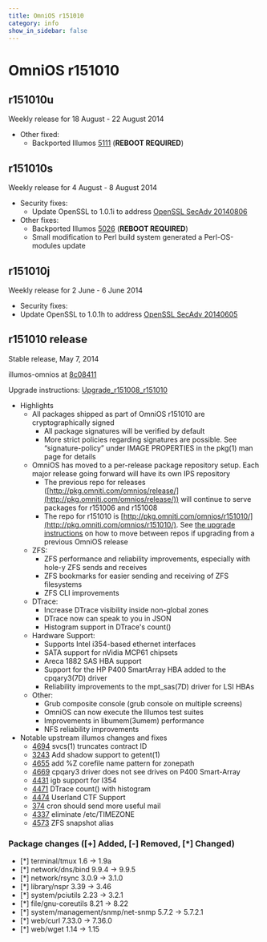 ```yaml
---
title: OmniOS r151010
category: info
show_in_sidebar: false
---
```


# OmniOS r151010

## r151010u

Weekly release for 18 August - 22 August 2014

* Other fixed:
  * Backported Illumos [5111](https://illumos.org/issues/5111) (**REBOOT REQUIRED**)

## r151010s

Weekly release for 4 August - 8 August 2014

* Security fixes:
  * Update OpenSSL to 1.0.1i to address [OpenSSL SecAdv 20140806](https://www.openssl.org/news/secadv_20140806.txt)
* Other fixes:
  * Backported Illumos [5026](https://illumos.org/issues/5026) (**REBOOT REQUIRED**)
  * Small modification to Perl build system generated a Perl-OS-modules update

## r151010j

Weekly release for 2 June - 6 June 2014

* Security fixes:
 * Update OpenSSL to 1.0.1h to address [OpenSSL SecAdv 20140605](https://www.openssl.org/news/secadv_20140605.txt)

## r151010 release

Stable release, May 7, 2014

illumos-omnios at
[8c08411](https://omnios.omniti.com/changeset.php/core/illumos-omnios/8c084111cb2add343e3a1b8fbca6c3636b129acf)

Upgrade instructions: [Upgrade_r151008_r151010](https://github.com/omniosorg/omnios-wiki/blob/master/Upgrade_r151008_r151010.md)

* Highlights
  * All packages shipped as part of OmniOS r151010 are cryptographically signed
    * All package signatures will be verified by default
    * More strict policies regarding signatures are possible. See “signature-policy”
      under IMAGE PROPERTIES in the pkg(1) man page for details
  * OmniOS has moved to a per-release package repository setup. Each major release
    going forward will have its own IPS repository
    * The previous repo for releases ([http://pkg.omniti.com/omnios/release/](http://pkg.omniti.com/omnios/release/)) 
      will continue to serve packages for r151006 and r151008
    * The repo for r151010 is [http://pkg.omniti.com/omnios/r151010/](http://pkg.omniti.com/omnios/r151010/).
      See [the upgrade instructions](https://github.com/omniosorg/omnios-wiki/blob/master/Upgrade_r151008_r151010.md) on how to move between repos if upgrading
      from a previous OmniOS release
  * ZFS:
    * ZFS performance and reliability improvements, especially with hole-y ZFS sends and receives
    * ZFS bookmarks for easier sending and receiving of ZFS filesystems
    * ZFS CLI improvements
  * DTrace:
    * Increase DTrace visibility inside non-global zones
    * DTrace now can speak to you in JSON
    * Histogram support in DTrace's count()
  * Hardware Support:
    * Supports Intel i354-based ethernet interfaces
    * SATA support for nVidia MCP61 chipsets
    * Areca 1882 SAS HBA support
    * Support for the HP P400 SmartArray HBA added to the cpqary3(7D) driver
    * Reliability improvements to the mpt_sas(7D) driver for LSI HBAs
  * Other:
    * Grub composite console (grub console on multiple screens)
    * OmniOS can now execute the Illumos test suites
    * Improvements in libumem(3umem) performance
    * NFS reliability improvements
* Notable upstream illumos changes and fixes
  * [4694](https://www.illumos.org/issues/4694) svcs(1) truncates contract ID
  * [3243](https://www.illumos.org/issues/3243) Add shadow support to getent(1)
  * [4655](https://www.illumos.org/issues/4655) add %Z corefile name pattern for zonepath
  * [4669](https://www.illumos.org/issues/4669) cpqary3 driver does not see drives on P400 Smart-Array
  * [4431](https://www.illumos.org/issues/4431) igb support for I354
  * [4471](https://www.illumos.org/issues/4471) DTrace count() with histogram
  * [4474](https://www.illumos.org/issues/4474) Userland CTF Support
  * [374](https://www.illumos.org/issues/374) cron should send more useful mail
  * [4337](https://www.illumos.org/issues/4337) eliminate /etc/TIMEZONE
  * [4573](https://www.illumos.org/issues/4573) ZFS snapshot alias
  
### Package changes ([+] Added, [-] Removed, [*] Changed)

* [*] terminal/tmux 1.6 -> 1.9a
* [*] network/dns/bind 9.9.4 -> 9.9.5
* [*] network/rsync 3.0.9 -> 3.1.0
* [*] library/nspr 3.39 -> 3.46
* [*] system/pciutils 2.23 -> 3.2.1
* [*] file/gnu-coreutils 8.21 -> 8.22
* [*] system/management/snmp/net-snmp 5.7.2 -> 5.7.2.1
* [*] web/curl 7.33.0 -> 7.36.0
* [*] web/wget 1.14 -> 1.15
